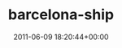 ---
title:		"barcelona-ship"
mediatype:		"upload"
description:		"TBC"
date:		"2011-06-09 18:20:44+00:00"
album:		"city"
filename:		"barcelona-ship.md"
series:		""
cl_public_id:		"city/barcelona-ship"
cl_version:		1497000391
format:		"tiff"
bytes:		4955644
width:		2174
height:		1440
exposure_mode:		"Auto"
program:		"Aperture-priority AE"
aperture:		"8.0"
focal_length:		"200.0 mm"
iso:		"200"
shutter_speed:		"1/500"
metering:		"Multi-segment"
flash:		"Off, Did not fire"
white_balance:		"Custom"
colour_temp:		"5000"
has_crop:		"true"
orientation:		"Horizontal (normal)"
camera_model:		"NIKON D7000"
lens_info:		"18-200mm f/3.5-5.6"
artist:		"No artist info"
x_resolution:		"300"
y_resolution:		"300"
---